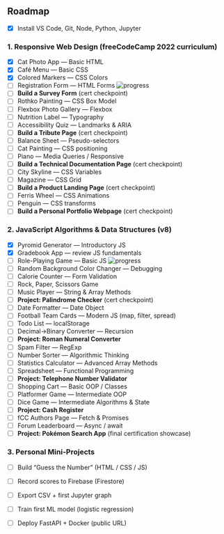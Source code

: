 ## Roadmap

- [x] Install VS Code, Git, Node, Python, Jupyter

### 1. Responsive Web Design (freeCodeCamp 2022 curriculum)
- [x] Cat Photo App — Basic HTML
- [x] Café Menu — Basic CSS
- [x] Colored Markers — CSS Colors
- [ ] Registration Form — HTML Forms ![progress](https://img.shields.io/badge/Progress-0%25-brightgreen)
- [ ] **Build a Survey Form** (cert checkpoint)
- [ ] Rothko Painting — CSS Box Model
- [ ] Flexbox Photo Gallery — Flexbox
- [ ] Nutrition Label — Typography
- [ ] Accessibility Quiz — Landmarks & ARIA
- [ ] **Build a Tribute Page** (cert checkpoint)
- [ ] Balance Sheet — Pseudo-selectors
- [ ] Cat Painting — CSS positioning
- [ ] Piano — Media Queries / Responsive
- [ ] **Build a Technical Documentation Page** (cert checkpoint)
- [ ] City Skyline — CSS Variables
- [ ] Magazine — CSS Grid
- [ ] **Build a Product Landing Page** (cert checkpoint)
- [ ] Ferris Wheel — CSS Animations
- [ ] Penguin — CSS transforms
- [ ] **Build a Personal Portfolio Webpage** (cert checkpoint)

### 2. JavaScript Algorithms & Data Structures (v8)
- [x] Pyromid Generator — Introductory JS
- [x] Gradebook App — review JS fundamentals
- [ ] Role-Playing Game — Basic JS ![progress](https://img.shields.io/badge/Progress-65%25-brightgreen)
- [ ] Random Background Color Changer — Debugging
- [ ] Calorie Counter — Form Validation
- [ ] Rock, Paper, Scissors Game
- [ ] Music Player — String & Array Methods
- [ ] **Project: Palindrome Checker** (cert checkpoint)
- [ ] Date Formatter — Date Object
- [ ] Football Team Cards — Modern JS (map, filter, spread)
- [ ] Todo List — localStorage
- [ ] Decimal→Binary Converter — Recursion
- [ ] **Project: Roman Numeral Converter**
- [ ] Spam Filter — RegExp
- [ ] Number Sorter — Algorithmic Thinking
- [ ] Statistics Calculator — Advanced Array Methods
- [ ] Spreadsheet — Functional Programming
- [ ] **Project: Telephone Number Validator**
- [ ] Shopping Cart — Basic OOP / Classes
- [ ] Platformer Game — Intermediate OOP
- [ ] Dice Game — Intermediate Algorithms & State
- [ ] **Project: Cash Register**
- [ ] fCC Authors Page — Fetch & Promises
- [ ] Forum Leaderboard — Async / await
- [ ] **Project: Pokémon Search App** (final certification showcase)

### 3. Personal Mini-Projects
- [ ] Build “Guess the Number” (HTML / CSS / JS)
- [ ] Record scores to Firebase (Firestore)
- [ ] Export CSV + first Jupyter graph
- [ ] Train first ML model (logistic regression)
- [ ] Deploy FastAPI + Docker (public URL)

